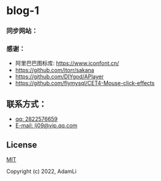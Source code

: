 # blog-1
### 同步网站：


### 感谢：
- 阿里巴巴图标库: https://www.iconfont.cn/
- https://github.com/itorr/sakana
- https://github.com/DIYgod/APlayer
- https://github.com/flymysql/CET4-Mouse-click-effects

## 联系方式：
- [qq: 2822576659](http://wpa.qq.com/msgrd?v=3&uin=2822576659&site=qq&menu=yes)
- [E-mail: lj09@vip.qq.com](mailto:lj09@vip.qq.com)
## License

[MIT](https://opensource.org/licenses/MIT)

Copyright (c) 2022, AdamLi
